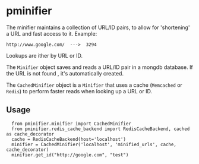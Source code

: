 pminifier
=========
The minifier maintains a collection of URL/ID pairs, to allow for 'shortening' a URL and fast access to it. Example: 

`` http://www.google.com/  --->  3294 ``

Lookups are ither by URL or ID.

The ``Minifier`` object saves and reads a URL/ID pair in a mongdb database. If the URL is not found , it's automatically created.

The ``CachedMinifier`` object is a ``Minifier`` that uses a cache (``Memcached`` or ``Redis``) to perform faster reads when looking up a URL or ID.

Usage
-----

      from pminifier.minifier import CachedMinifier
      from pminifier.redis_cache_backend import RedisCacheBackend, cached as cache_decorator
      cache = RedisCacheBackend(host='localhost')
      minifier = CachedMinifier('localhost', 'minified_urls', cache, cache_decorator)
      minifier.get_id("http://google.com", "test")
